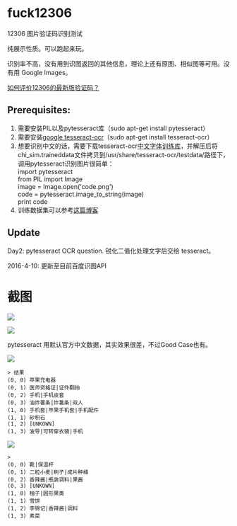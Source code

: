# fuck12306
12306 图片验证码识别测试

纯展示性质。可以跑起来玩。

识别率不高，没有用到识图返回的其他信息，理论上还有原图、相似图等可用。没有用 Google Images。

[如何评价12306的最新版验证码？](http://www.zhihu.com/question/28795373/answer/42181689)

## Prerequisites:

1. 需要安装PIL以及pytesseract库（sudo apt-get install pytesseract）
2. 需要安装[google tesseract-ocr](https://code.google.com/p/tesseract-ocr/)（sudo apt-get install tesseract-ocr）
3. 想要识别中文的话，需要下载tesseract-ocr[中文字体训练库](http://pan.baidu.com/s/1c1PlXLm)，并解压后将chi_sim.traineddata文件拷贝到/usr/share/tesseract-ocr/testdata/路径下，调用pytesseract识别图片很简单：
  </br>import pytesseract
  </br>from PIL import Image
  </br>image = Image.open('code.png')
  </br>code = pytesseract.image_to_string(image)
  </br>print code
4. 训练数据集可以参考[这篇博客](http://blog.csdn.net/yasi_xi/article/details/8763385)

## Update

Day2: pytesseract OCR question. 锐化二值化处理文字后交给 tesseract。

2016-4-10: 更新至目前百度识图API

# 截图

![](./screenshots/pic3.jpg)

![](./screenshots/shot3.png)

pytesseract 用默认官方中文数据，其实效果很差，不过Good Case也有。

![](./screenshots/pic1.jpg)

```
> 结果
(0, 0) 苹果充电器
(0, 1) 医师资格证|证件翻拍
(0, 2) 手机|手机皮套
(0, 3) 油炸薯条|炸暑条|双人
(1, 0) 手机套|苹果手机套|手机配件
(1, 1) 砂积石
(1, 2) [UNKOWN]
(1, 3) 波导|可转穿衣镜|手机
```

![](./screenshots/pic2.jpg)

```
>
(0, 0) 靴|保温杯
(0, 1) 二粒小麦|刷子|成片种植
(0, 2) 香辣酱|瓶装调料|果酱
(0, 3) [UNKOWN]
(1, 0) 柚子|圆形果类
(1, 1) 雪饼
(1, 2) 李锦记|香辣酱|调料
(1, 3) 素菜
```
